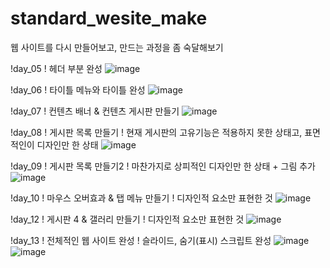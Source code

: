 # standard_wesite_make
웹 사이트를 다시 만들어보고, 만드는 과정을 좀 숙달해보기


!day_05
! 헤더 부분 완성
![image](https://user-images.githubusercontent.com/62534722/143585468-d7fe0ddf-4bef-435e-92d9-304649114c7d.png)

!day_06
! 타이틀 메뉴와 타이틀 완성
![image](https://user-images.githubusercontent.com/62534722/143824680-342f2e9a-a29a-4510-ad3c-2dbc92385ccf.png)

!day_07
! 컨텐츠 배너 & 컨텐츠 게시판 만들기
![image](https://user-images.githubusercontent.com/62534722/144019017-6742835d-e14a-44b5-a263-508ab3274a07.png)

!day_08
! 게시판 목록 만들기
! 현재 게시판의 고유기능은 적용하지 못한 상태고, 표면적인이 디자인만 한 상태
![image](https://user-images.githubusercontent.com/62534722/144236644-d5231462-9fcb-4bfb-b9a2-ea71ce6cc23d.png)

!day_09
! 게시판 목록 만들기2
! 마찬가지로 상피적인 디자인만 한 상태 + 그림 추가
![image](https://user-images.githubusercontent.com/62534722/144412044-7aad4e54-b073-4d81-a889-d45070cf9957.png)

!day_10
! 마우스 오버효과 & 탭 메뉴 만들기
! 디자인적 요소만 표현한 것
![image](https://user-images.githubusercontent.com/62534722/144585415-bf44105c-d2a9-4714-8f8e-b865b8bfdb93.png)

!day_12
! 게시판 4 & 갤러리 만들기
! 디자인적 요소만 표현한 것
![image](https://user-images.githubusercontent.com/62534722/144829971-da39ec78-dce1-40a0-8ea0-d0957546131b.png)

!day_13
! 전체적인 웹 사이트 완성
! 슬라이드, 숨기(표시) 스크립트 완성
![image](https://user-images.githubusercontent.com/62534722/145378068-cbd4c34e-4e9a-4600-b726-ad48420665e6.png)
![image](https://user-images.githubusercontent.com/62534722/145378597-1cd8b9b7-ef68-421e-99dc-b97b6dced671.png)


